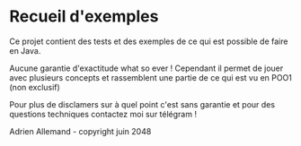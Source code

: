 # Recueil d'exemples
Ce projet contient des tests et des exemples de ce qui est possible de faire en Java.

Aucune garantie d'exactitude what so ever ! Cependant il permet de jouer avec plusieurs concepts et rassemblent une partie de ce qui est vu en POO1 (non exclusif)

Pour plus de disclamers sur à quel point c'est sans garantie et pour des questions techniques contactez moi sur télégram !

Adrien Allemand - copyright juin 2048
